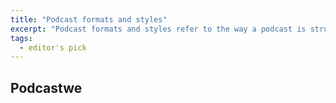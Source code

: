 ```yaml
---
title: "Podcast formats and styles"
excerpt: "Podcast formats and styles refer to the way a podcast is structured and presented to listeners. Here are some of the most popular podcast formats and styles"
tags:
  - editor's pick
---
```


## Podcastwe
